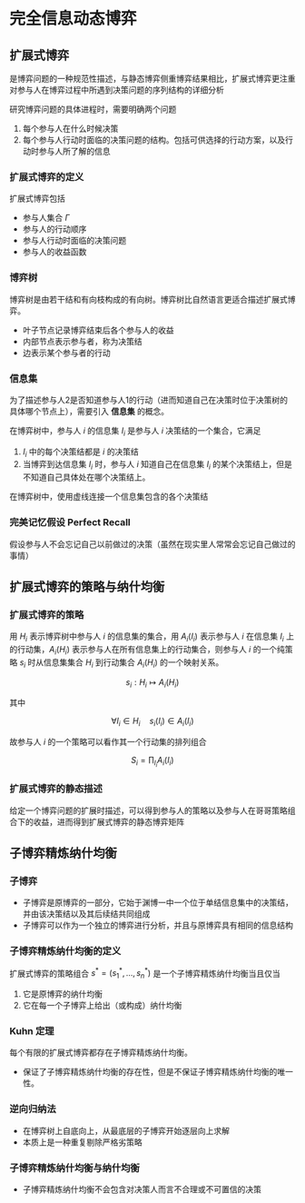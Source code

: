# 完全信息动态博弈

## 扩展式博弈

是博弈问题的一种规范性描述，与静态博弈侧重博弈结果相比，扩展式博弈更注重对参与人在博弈过程中所遇到决策问题的序列结构的详细分析

研究博弈问题的具体进程时，需要明确两个问题

1. 每个参与人在什么时候决策
2. 每个参与人行动时面临的决策问题的结构。包括可供选择的行动方案，以及行动时参与人所了解的信息

### 扩展式博弈的定义

扩展式博弈包括

- 参与人集合 $\Gamma$
- 参与人的行动顺序
- 参与人行动时面临的决策问题
- 参与人的收益函数

### 博弈树

博弈树是由若干结和有向枝构成的有向树。博弈树比自然语言更适合描述扩展式博弈。

- 叶子节点记录博弈结束后各个参与人的收益
- 内部节点表示参与者，称为决策结
- 边表示某个参与者的行动

### 信息集

为了描述参与人2是否知道参与人1的行动（进而知道自己在决策时位于决策树的具体哪个节点上），需要引入 **信息集** 的概念。

在博弈树中，参与人 $i$ 的信息集 $I_i$ 是参与人 $i$ 决策结的一个集合，它满足

1. $I_i$ 中的每个决策结都是 $i$ 的决策结
2. 当博弈到达信息集 $I_i$ 时，参与人 $i$ 知道自己在信息集 $I_i$ 的某个决策结上，但是不知道自己具体处在哪个决策结上。

在博弈树中，使用虚线连接一个信息集包含的各个决策结

### 完美记忆假设 Perfect Recall

假设参与人不会忘记自己以前做过的决策（虽然在现实里人常常会忘记自己做过的事情）

## 扩展式博弈的策略与纳什均衡

### 扩展式博弈的策略

用 $H_i$ 表示博弈树中参与人 $i$ 的信息集的集合，用 $A_i(I_i)$ 表示参与人 $i$ 在信息集 $I_i$ 上的行动集，$A_i(H_i)$ 表示参与人在所有信息集上的行动集合，则参与人 $i$ 的一个纯策略 $s_i$ 时从信息集集合 $H_i$ 到行动集合 $A_i(H_i)$ 的一个映射关系。

$$ s_i : H_i \mapsto A_i(H_i) $$

其中

$$ \forall I_i \in H_i \quad s_i(I_i) \in A_i(I_i) $$

故参与人 $i$ 的一个策略可以看作其一个行动集的排列组合

$$ S_i = \prod_{I_i} A_i(I_i) $$

### 扩展式博弈的静态描述

给定一个博弈问题的扩展时描述，可以得到参与人的策略以及参与人在哥哥策略组合下的收益，进而得到扩展式博弈的静态博弈矩阵

## 子博弈精炼纳什均衡

### 子博弈

- 子博弈是原博弈的一部分，它始于渊博一中一个位于单结信息集中的决策结，并由该决策结以及其后续结共同组成
- 子博弈可以作为一个独立的博弈进行分析，并且与原博弈具有相同的信息结构

### 子博弈精炼纳什均衡的定义

扩展式博弈的策略组合 $s^\ast = (s_1^\ast,\dots,s_n^\ast)$ 是一个子博弈精炼纳什均衡当且仅当

1. 它是原博弈的纳什均衡
2. 它在每一个子博弈上给出（或构成）纳什均衡

### Kuhn 定理

每个有限的扩展式博弈都存在子博弈精炼纳什均衡。

- 保证了子博弈精炼纳什均衡的存在性，但是不保证子博弈精炼纳什均衡的唯一性。

### 逆向归纳法

- 在博弈树上自底向上，从最底层的子博弈开始逐层向上求解
- 本质上是一种重复剔除严格劣策略

### 子博弈精炼纳什均衡与纳什均衡

- 子博弈精炼纳什均衡不会包含对决策人而言不合理或不可置信的决策

